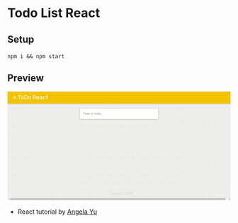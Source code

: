 # Todo List React

## Setup

```
npm i && npm start
```

## Preview

![](preview.gif)

- React tutorial by [Angela Yu](https://www.udemy.com/user/4b4368a3-b5c8-4529-aa65-2056ec31f37e/)
